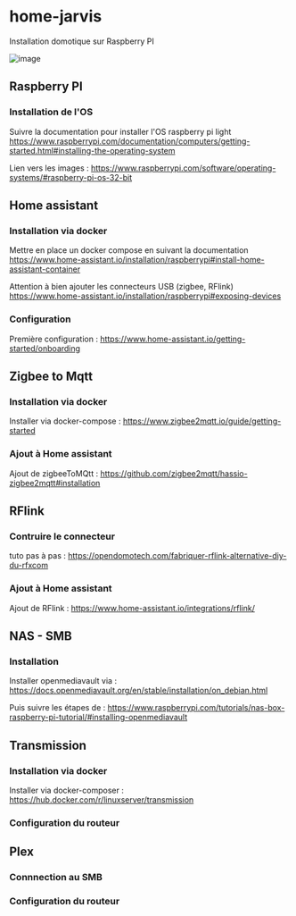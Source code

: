 # home-jarvis

Installation domotique sur Raspberry PI

![image](https://user-images.githubusercontent.com/48330020/231480806-cca2138e-82c3-4636-a959-6ef20c072cfc.png)

## Raspberry PI

### Installation de l'OS

Suivre la documentation pour installer l'OS raspberry pi light <https://www.raspberrypi.com/documentation/computers/getting-started.html#installing-the-operating-system>

Lien vers les images : <https://www.raspberrypi.com/software/operating-systems/#raspberry-pi-os-32-bit>

## Home assistant

### Installation via docker

Mettre en place un docker compose en suivant la documentation <https://www.home-assistant.io/installation/raspberrypi#install-home-assistant-container>

Attention à bien ajouter les connecteurs USB (zigbee, RFlink) <https://www.home-assistant.io/installation/raspberrypi#exposing-devices>

### Configuration

Première configuration : <https://www.home-assistant.io/getting-started/onboarding>

## Zigbee to Mqtt

### Installation via docker

Installer via docker-compose : <https://www.zigbee2mqtt.io/guide/getting-started>

### Ajout à Home assistant

Ajout de zigbeeToMQtt : <https://github.com/zigbee2mqtt/hassio-zigbee2mqtt#installation>

## RFlink

### Contruire le connecteur

tuto pas à pas : <https://opendomotech.com/fabriquer-rflink-alternative-diy-du-rfxcom>

### Ajout à Home assistant

Ajout de RFlink : <https://www.home-assistant.io/integrations/rflink/>

## NAS - SMB

### Installation

Installer openmediavault via : <https://docs.openmediavault.org/en/stable/installation/on_debian.html>

Puis suivre les étapes de : <https://www.raspberrypi.com/tutorials/nas-box-raspberry-pi-tutorial/#installing-openmediavault>

## Transmission

### Installation via docker

Installer via docker-composer : <https://hub.docker.com/r/linuxserver/transmission>

### Configuration du routeur

## Plex

### Connnection au SMB

### Configuration du routeur
